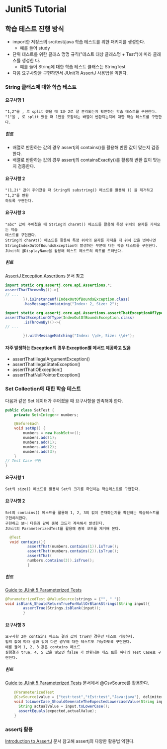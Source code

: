 # Junit5 Tutorial

## 학습 테스트 진행 방식

- import한 저장소의 src/test/java 학습 테스트를 위한 패키지를 생성한다.
    - 예를 들어 study
- 단위 테스트를 위한 클래스 명명 규칙("테스트 대상 클래스명 + Test")에 따라 클래스를 생성한 다.
    - 예를 들어 String에 대한 학습 테스트 클래스는 StringTest
- 다음 요구사항을 구현하면서 JUnit과 AssertJ 사용법을 익힌다.

### String 클래스에 대한 학습 테스트

#### 요구사항 1

```
"1,2"을 , 로 split 했을 때 1과 2로 잘 분리되는지 확인하는 학습 테스트를 구현한다.
"1"을 , 로 split 했을 때 1만을 포함하는 배열이 반환되는지에 대한 학습 테스트를 구현한다.
```

##### 힌트

- 배열로 반환하는 값의 경우 assertj의 contains()를 활용해 반환 값이 맞는지 검증한다.
- 배열로 반환하는 값의 경우 assertj의 containsExactly()를 활용해 반환 값이 맞는지 검증한다.

#### 요구사항 2

```
"(1,2)" 값이 주어졌을 때 String의 substring() 메소드를 활용해 () 을 제거하고 "1,2"를 반환
하도록 구현한다.
```

#### 요구사항 3

```
"abc" 값이 주어졌을 때 String의 charAt() 메소드를 활용해 특정 위치의 문자를 가져오는 학습
테스트를 구현한다.
String의 charAt() 메소드를 활용해 특정 위치의 문자를 가져올 때 위치 값을 벗어나면
StringIndexOutOfBoundsException이 발생하는 부분에 대한 학습 테스트를 구현한다.
JUnit의 @DisplayName을 활용해 테스트 메소드의 의도를 드러낸다.
```

##### 힌트

[AssertJ Exception Assertions](https://joel-costigliola.github.io/assertj/assertj-core-features-highlight.html#exception-assertion)
문서 참고

```java
import static org.assertj.core.api.Assertions.*;
assertThatThrownBy(()->{
// ...
        }).isInstanceOf(IndexOutOfBoundsException.class)
        .hasMessageContaining("Index: 2, Size: 2");
```

```java
import static org.assertj.core.api.Assertions.assertThatExceptionOfType;
assertThatExceptionOfType(IndexOutOfBoundsException.class)
        .isThrownBy(()->{
// ...

        }).withMessageMatching("Index: \\d+, Size: \\d+");
```

#### 자주 발생하는 Exception의 경우 Exception별 메서드 제공하고 있음

- assertThatIllegalArgumentException()
- assertThatIllegalStateException()
- assertThatIOException()
- assertThatNullPointerException()

### Set Collection에 대한 학습 테스트

다음과 같은 Set 데이터가 주어졌을 때 요구사항을 만족해야 한다.

```java
public class SetTest {
    private Set<Integer> numbers;

    @BeforeEach
    void setUp() {
        numbers = new HashSet<>();
        numbers.add(1);
        numbers.add(1);
        numbers.add(2);
        numbers.add(3);
    }
// Test Case 구현
}
```

#### 요구사항 1

```
Set의 size() 메소드를 활용해 Set의 크기를 확인하는 학습테스트를 구현한다.
```

#### 요구사항 2

```
Set의 contains() 메소드를 활용해 1, 2, 3의 값이 존재하는지를 확인하는 학습테스트를 구현하려한다. 
구현하고 보니 다음과 같이 중복 코드가 계속해서 발생한다. 
JUnit의 ParameterizedTest를 활용해 중복 코드를 제거해 본다.
```

```java
  @Test
  void contains(){
          assertThat(numbers.contains(1)).isTrue();
          assertThat(numbers.contains(2)).isTrue();
          assertThat(
          numbers.contains(3)).isTrue();
          }
```

##### 힌트

[Guide to JUnit 5 Parameterized Tests](https://www.baeldung.com/parameterized-tests-junit-5)

```java
@ParameterizedTest @ValueSource(strings = {"", " "})
void isBlank_ShouldReturnTrueForNullOrBlankStrings(String input){
        assertTrue(Strings.isBlank(input));
        }
```

#### 요구사항 3

```
요구사항 2는 contains 메소드 결과 값이 true인 경우만 테스트 가능하다. 
입력 값에 따라 결과 값이 다른 경우에 대한 테스트도 가능하도록 구현한다. 
예를 들어 1, 2, 3 값은 contains 메소드
실행결과 true, 4, 5 값을 넣으면 false 가 반환되는 테스 트를 하나의 Test Case로 구현한다.
```

##### 힌트

[Guide to JUnit 5 Parameterized Tests](https://www.baeldung.com/parameterized-tests-junit-5) 문서에서 @CsvSource를 활용한다.

```java
    @ParameterizedTest
    @CsvSource(value = {"test:test","tEst:test","Java:java"}, delimiter = ':')
	void toLowerCase_ShouldGenerateTheExpectedLowercaseValue(String input,String expected){
      String actualValue = input.toLowerCase();
      assertEquals(expected,actualValue);
    }
```

### assertj 활용

[Introduction to AssertJ](https://www.baeldung.com/introduction-to-assertj) 
문서 참고해 assertj의 다양한 활용법 익힌다.
